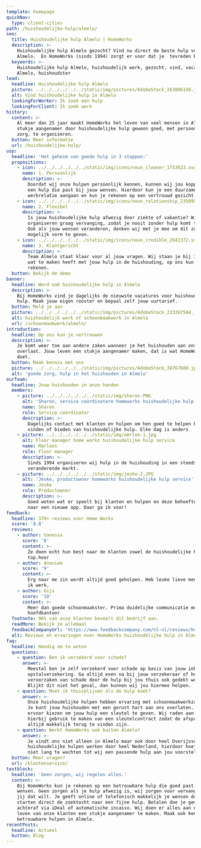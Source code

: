 ```yaml
---
template: homepage
quickNav:
  type: client-cities
path: /huishoudelijke-hulp/almelo/
seo:
  title: Huishoudelijke hulp Almelo | HomeWorks
  description: >-
    Huishoudelijke hulp Almelo gezocht? Vind nu direct de beste hulp voor jou in
    Almelo.  En HomeWorks (sinds 1994) zorgt er voor dat je  tevreden blijft .
  keywords: >-
    Huishoudelijke hulp Almelo, huishoudelijk werk, gezocht, vind, vacatures
    Almelo, huishoudster
lead:
  headline: Huishoudelijke hulp Almelo
  picture: ../../../../../../static/img/pictures/AdobeStock_263806150.jpg
  alt: Vind huishoudelijke hulp in Almelo
  lookingForWorker: Ik zoek een hulp
  lookingForClient: Ik zoek werk
history:
  content: >-
    Al meer dan 25 jaar maakt HomeWorks het leven van veel mensen in Almelo een
    stukje aangenamer door huishoudelijke hulp gewoon goed, met persoonlijke
    zorg, te organiseren. 
  button: Meer informatie
  url: /huishoudelijke-hulp/
usp:
  headline: 'Het geheim van goede hulp in 3 stappen:'
  propositions:
    - icon: ../../../../../../static/img/icons/noun_cleaner_1753623.svg
      name: 1. Persoonlijk
      description: >-
        Doordat wij onze hulpen persoonlijk kennen, kunnen wij jou koppelen aan
        een hulp die past bij jouw wensen. Hierdoor kun je een duurzame
        werkrelatie aangaan en kun je rekenen op een vertrouwd gezicht.
    - icon: ../../../../../../static/img/icons/noun_relationship_2350997.svg
      name: 2. Flexibel
      description: >-
        Is jouw huishoudelijke hulp afwezig door ziekte of vakantie? Wij
        organiseren graag vervanging, zodat je nooit zonder hulp komt te zitten.
        Ook als jouw wensen veranderen, denken wij met je mee om dit zo goed
        mogelijk vorm te geven.
    - icon: ../../../../../../static/img/icons/noun_credible_2041372.svg
      name: 3. Klantgericht
      description: >-
        Team Almelo staat klaar voor al jouw vragen. Wij staan je bij in alles
        wat te maken heeft met jouw hulp in de huishouding, op ons kun je
        rekenen.
  button: Bekijk de demo
banner:
  headline: Word ook huishoudelijke hulp in Almelo
  description: >-
    Bij HomeWorks vind je dagelijks de nieuwste vacatures voor huishoudelijke
    hulp. Maak jouw eigen rooster en bepaal zelf jouw uurtarief.
  button: Meld je aan
  picture: ../../../../../../static/img/pictures/AdobeStock_233267584.jpg
  alt: huishoudelijk werk of schoonmaakwerk in Almelo
  url: /schoonmaakwerk/almelo/
introduction:
  headline: Op ons kun je vertrouwen
  description: >-
    Je komt weer toe aan andere zaken wanneer je het huishouden aan ons
    overlaat. Jouw leven een stukje aangenamer maken, dat is wat HomeWorks
    doet. 
  button: Maak kennis met ons
  picture: ../../../../../../static/img/pictures/AdobeStock_38767680.jpg
  alt: 'goede zorg, hulp in het huishouden in Almelo'
ourTeam:
  headline: Jouw huishouden in onze handen
  members:
    - picture: ../../../../../../static/img/sharon.PNG
      alt: 'Sharon, service coördinatore homeworks huishoudelijke hulp service'
      name: Sharon
      role: Service coördinator
      description: >-
        Dagelijks contact met klanten en hulpen om hen goed te helpen bij het
        vinden of bieden van huishoudelijke hulp. Elke dag is anders
    - picture: ../../../../../../static/img/amrloe-1.jpg
      alt: Floor manager home works huishoudelijke hulp service
      name: Marloes
      role: Floor manager
      description: >-
        Sinds 1994 organiseren wij hulp in de huishouding in een steeds
        veranderende markt.
    - picture: ../../../../../../static/img/jeske-2.JPG
      alt: 'Jeske, productowner homeworks huishoudelijke hulp service'
      name: Jeske
      role: Productowner
      description: >-
        Goed weten wat er speelt bij klanten en hulpen en deze behoefte vertalen
        naar een nieuwe app. Daar ga ik voor!
feedback:
  headline: 370+ reviews over Home Works
  score: '8.8'
  reviews:
    - author: Vanessa
      score: '8'
      content: >-
        Ze doen echt hun best naar de klanten zowel de huishoudelijke hulpen
        top.hoor
    - author: Anoniem
      score: '9'
      content: >-
        Erg naar me zin wordt altijd goed geholpen. Heb leuke lieve mensen waar
        ik werk.
    - author: Gijs
      score: '10'
      content: >-
        Meer dan goede schoonmaakster. Prima duidelijke communicatie met het
        hoofdkantoor
  footnote: 96% van onze klanten beveelt dit bedrijf aan.
  readMore: Bekijk ze allemaal
  feedbackCompanyUrl: 'https://www.feedbackcompany.com/nl-nl/reviews/home-works/'
  alt: Reviews en ervaringen over HomeWorks huishoudelijke hulp in Almelo
faq:
  headline: Handig om te weten
  questions:
    - question: Ben ik verzekerd voor schade?
      answer: >-
        Meestal ben je zelf verzekerd voor schade op basis van jouw inboedel of
        opstalverzekering. Ga altijd even na bij jouw verzekeraar of het
        veroorzaken van schade door de hulp bij jou thuis ook gedekt wordt.
        Blijkt dit niet het geval, dan kunnen wij jou hiermee helpen.
    - question: Moet ik thuisblijven als de hulp komt?
      answer: >-
        Onze huishoudelijke hulpen hebben ervaring met schoonmaakwerkzaamheden.
        Je kunt jouw huishouden met een gerust hart aan ons overlaten. Je kunt
        ervoor kiezen om jouw hulp een sleutel te geven. Wij raden aan om
        hierbij gebruik te maken van een sleutelcontract zodat de afspraken
        altijd makkelijk terug te vinden zijn.
    - question: Werkt HomeWorks ook buiten Almelo?
      answer: >-
        Je vindt ons niet alleen in Almelo maar ook door heel Overijssel. Onze
        huishoudelijke hulpen werken door heel Nederland, hierdoor hoef je vaak
        niet lang te wachten tot wij een passende hulp aan jou voorstellen.
  button: Meer vragen?
  url: /klantenservice/
textblock:
  headline: 'Geen zorgen, wij regelen alles.'
  content: >-
    Bij HomeWorks kun je rekenen op een betrouwbare hulp die goed past bij jouw
    wensen. Geen zorgen als je hulp afwezig is, wij zorgen voor vervanging als
    jij dat wilt. Je geeft online of telefonisch makkelijk je wensen door en wij
    starten direct de zoektocht naar een fijne hulp. Betalen doe je gemakkelijk
    achteraf via iDeal of automatische incasso. Wij doen er alles aan om het
    leven van onze klanten een stukje aangenamer te maken. Maak ook kennis met
    betrouwbare hulpen in Almelo.
recentPosts:
  headline: Actueel
  button: Blog
---
```


